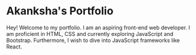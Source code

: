 # Akanksha's Portfolio

Hey! Welcome to my portfolio.
I am an aspiring front-end web developer.
I am proficient in HTML, CSS and currently exploring JavaScript and Bootstrap. Furthermore, I wish to dive into JavaScript frameworks like React.
